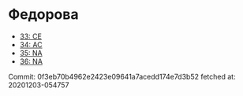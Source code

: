 # Федорова
- [33: CE](33.md)
- [34: AC](34.md)
- [35: NA](35.md)
- [36: NA](36.md)

Commit: 0f3eb70b4962e2423e09641a7acedd174e7d3b52
 fetched at: 20201203-054757
